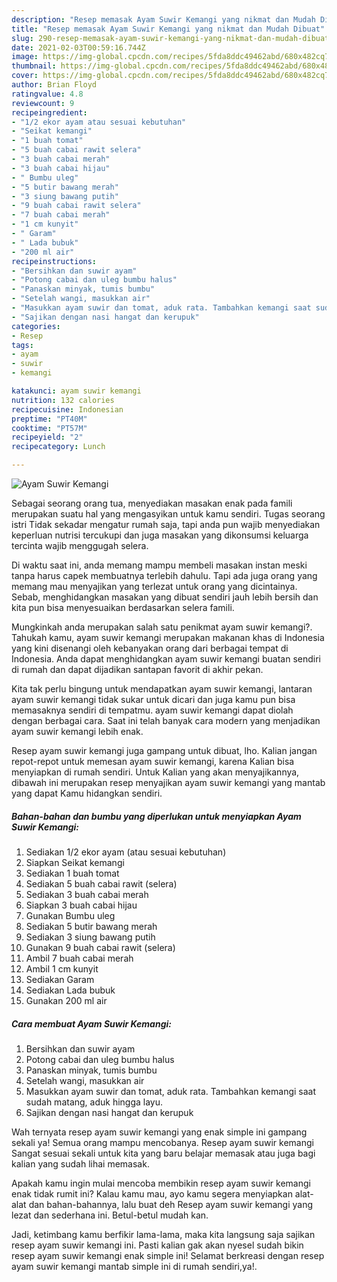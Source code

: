 ```yaml
---
description: "Resep memasak Ayam Suwir Kemangi yang nikmat dan Mudah Dibuat"
title: "Resep memasak Ayam Suwir Kemangi yang nikmat dan Mudah Dibuat"
slug: 290-resep-memasak-ayam-suwir-kemangi-yang-nikmat-dan-mudah-dibuat
date: 2021-02-03T00:59:16.744Z
image: https://img-global.cpcdn.com/recipes/5fda8ddc49462abd/680x482cq70/ayam-suwir-kemangi-foto-resep-utama.jpg
thumbnail: https://img-global.cpcdn.com/recipes/5fda8ddc49462abd/680x482cq70/ayam-suwir-kemangi-foto-resep-utama.jpg
cover: https://img-global.cpcdn.com/recipes/5fda8ddc49462abd/680x482cq70/ayam-suwir-kemangi-foto-resep-utama.jpg
author: Brian Floyd
ratingvalue: 4.8
reviewcount: 9
recipeingredient:
- "1/2 ekor ayam atau sesuai kebutuhan"
- "Seikat kemangi"
- "1 buah tomat"
- "5 buah cabai rawit selera"
- "3 buah cabai merah"
- "3 buah cabai hijau"
- " Bumbu uleg"
- "5 butir bawang merah"
- "3 siung bawang putih"
- "9 buah cabai rawit selera"
- "7 buah cabai merah"
- "1 cm kunyit"
- " Garam"
- " Lada bubuk"
- "200 ml air"
recipeinstructions:
- "Bersihkan dan suwir ayam"
- "Potong cabai dan uleg bumbu halus"
- "Panaskan minyak, tumis bumbu"
- "Setelah wangi, masukkan air"
- "Masukkan ayam suwir dan tomat, aduk rata. Tambahkan kemangi saat sudah matang, aduk hingga layu."
- "Sajikan dengan nasi hangat dan kerupuk"
categories:
- Resep
tags:
- ayam
- suwir
- kemangi

katakunci: ayam suwir kemangi 
nutrition: 132 calories
recipecuisine: Indonesian
preptime: "PT40M"
cooktime: "PT57M"
recipeyield: "2"
recipecategory: Lunch

---
```



![Ayam Suwir Kemangi](https://img-global.cpcdn.com/recipes/5fda8ddc49462abd/680x482cq70/ayam-suwir-kemangi-foto-resep-utama.jpg)

Sebagai seorang orang tua, menyediakan masakan enak pada famili merupakan suatu hal yang mengasyikan untuk kamu sendiri. Tugas seorang istri Tidak sekadar mengatur rumah saja, tapi anda pun wajib menyediakan keperluan nutrisi tercukupi dan juga masakan yang dikonsumsi keluarga tercinta wajib menggugah selera.

Di waktu  saat ini, anda memang mampu membeli masakan instan meski tanpa harus capek membuatnya terlebih dahulu. Tapi ada juga orang yang memang mau menyajikan yang terlezat untuk orang yang dicintainya. Sebab, menghidangkan masakan yang dibuat sendiri jauh lebih bersih dan kita pun bisa menyesuaikan berdasarkan selera famili. 



Mungkinkah anda merupakan salah satu penikmat ayam suwir kemangi?. Tahukah kamu, ayam suwir kemangi merupakan makanan khas di Indonesia yang kini disenangi oleh kebanyakan orang dari berbagai tempat di Indonesia. Anda dapat menghidangkan ayam suwir kemangi buatan sendiri di rumah dan dapat dijadikan santapan favorit di akhir pekan.

Kita tak perlu bingung untuk mendapatkan ayam suwir kemangi, lantaran ayam suwir kemangi tidak sukar untuk dicari dan juga kamu pun bisa memasaknya sendiri di tempatmu. ayam suwir kemangi dapat diolah dengan berbagai cara. Saat ini telah banyak cara modern yang menjadikan ayam suwir kemangi lebih enak.

Resep ayam suwir kemangi juga gampang untuk dibuat, lho. Kalian jangan repot-repot untuk memesan ayam suwir kemangi, karena Kalian bisa menyiapkan di rumah sendiri. Untuk Kalian yang akan menyajikannya, dibawah ini merupakan resep menyajikan ayam suwir kemangi yang mantab yang dapat Kamu hidangkan sendiri.

<!--inarticleads1-->

##### Bahan-bahan dan bumbu yang diperlukan untuk menyiapkan Ayam Suwir Kemangi:

1. Sediakan 1/2 ekor ayam (atau sesuai kebutuhan)
1. Siapkan Seikat kemangi
1. Sediakan 1 buah tomat
1. Sediakan 5 buah cabai rawit (selera)
1. Sediakan 3 buah cabai merah
1. Siapkan 3 buah cabai hijau
1. Gunakan  Bumbu uleg
1. Sediakan 5 butir bawang merah
1. Sediakan 3 siung bawang putih
1. Gunakan 9 buah cabai rawit (selera)
1. Ambil 7 buah cabai merah
1. Ambil 1 cm kunyit
1. Sediakan  Garam
1. Sediakan  Lada bubuk
1. Gunakan 200 ml air




<!--inarticleads2-->

##### Cara membuat Ayam Suwir Kemangi:

1. Bersihkan dan suwir ayam
1. Potong cabai dan uleg bumbu halus
1. Panaskan minyak, tumis bumbu
1. Setelah wangi, masukkan air
1. Masukkan ayam suwir dan tomat, aduk rata. Tambahkan kemangi saat sudah matang, aduk hingga layu.
1. Sajikan dengan nasi hangat dan kerupuk




Wah ternyata resep ayam suwir kemangi yang enak simple ini gampang sekali ya! Semua orang mampu mencobanya. Resep ayam suwir kemangi Sangat sesuai sekali untuk kita yang baru belajar memasak atau juga bagi kalian yang sudah lihai memasak.

Apakah kamu ingin mulai mencoba membikin resep ayam suwir kemangi enak tidak rumit ini? Kalau kamu mau, ayo kamu segera menyiapkan alat-alat dan bahan-bahannya, lalu buat deh Resep ayam suwir kemangi yang lezat dan sederhana ini. Betul-betul mudah kan. 

Jadi, ketimbang kamu berfikir lama-lama, maka kita langsung saja sajikan resep ayam suwir kemangi ini. Pasti kalian gak akan nyesel sudah bikin resep ayam suwir kemangi enak simple ini! Selamat berkreasi dengan resep ayam suwir kemangi mantab simple ini di rumah sendiri,ya!.

